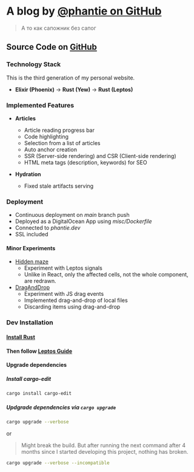# A blog by [@phantie on GitHub](https://github.com/phantie/)

> А то как сапожник без сапог

## Source Code on [GitHub](https://github.com/phantie/personal-website-source-code)

### Technology Stack

This is the third generation of my personal website.

- **Elixir (Phoenix)** → **Rust (Yew)** → **Rust (Leptos)**

### Implemented Features

- **Articles**
  - Article reading progress bar
  - Code highlighting
  - Selection from a list of articles
  - Auto anchor creation
  - SSR (Server-side rendering) and CSR (Client-side rendering)
  - HTML meta tags (description, keywords) for SEO

- **Hydration**
  - Fixed stale artifacts serving

### Deployment

- Continuous deployment on *main* branch push
- Deployed as a DigitalOcean App using *misc/Dockerfile*
- Connected to *phantie.dev*
- SSL included

#### Minor Experiments

- [Hidden maze](/experiment/maze)
  - Experiment with Leptos signals  
  - Unlike in React, only the affected cells, not the whole component, are redrawn.
- [DragAndDrop](/experiment/dragndrop)
  - Experiment with JS drag events
  - Implemented drag-and-drop of local files
  - Discarding items using drag-and-drop

### Dev Installation

#### [Install Rust](https://www.rust-lang.org/tools/install)

#### Then follow [Leptos Guide](/misc/readme.md)

#### Upgrade dependencies

##### Install cargo-edit

```bash
cargo install cargo-edit
```

##### Updgrade dependencies via `cargo upgrade`

```bash
cargo upgrade --verbose
```

or

> Might break the build.
> But after running the next command after 4 months since I started developing this project, nothing has broken.

```bash
cargo upgrade --verbose --incompatible
```


